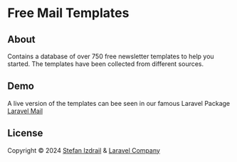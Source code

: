 # Free Mail Templates

## About 
Contains a database of over 750 free newsletter templates to help you started.
The templates have been collected from different sources.

## Demo 
A live version of the templates can bee seen in our famous Laravel Package [Laravel Mail](https://laravelmail.com/templates)

## License

Copyright © 2024 [Stefan Izdrail](https://izdrail.com) & [Laravel Company](https://laravelcompany.com)
